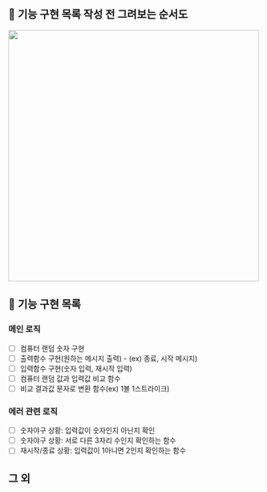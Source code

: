## 🚀 기능 구현 목록 작성 전 그려보는 순서도

<img height = "500px" src = "https://user-images.githubusercontent.com/78203399/199640064-aa23b782-a396-4f09-85e8-f99ccab57730.png" />

## 🚀 기능 구현 목록

### 메인 로직

- [ ] 컴퓨터 랜덤 숫자 구현
- [ ] 출력함수 구현(원하는 메시지 출력) - (ex) 종료, 시작 메시지)
- [ ] 입력함수 구현(숫자 입력, 재시작 입력)
- [ ] 컴퓨터 랜덤 값과 입력값 비교 함수
- [ ] 비교 결과값 문자로 변환 함수(ex) 1볼 1스트라이크)

### 에러 관련 로직

- [ ] 숫자야구 상황: 입력값이 숫자인지 아닌지 확인
- [ ] 숫자야구 상황: 서로 다른 3자리 수인지 확인하는 함수
- [ ] 재시작/종료 상황: 입력값이 1아니면 2인지 확인하는 함수

## 그 외
